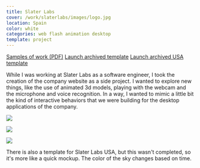 ```yaml
---
title: Slater Labs
cover: /work/slaterlabs/images/logo.jpg
location: Spain
color: white
categories: web flash animation desktop
template: project
---
```


<p class="align-center">
<a class="btn external" role="button" href="./samples-of-work.pdf" target="_blank">Samples of work (PDF)</a>
<a class="btn external" role="button" href="http://work.joanmira.com/webs/slater/" target="_blank">Launch archived template</a>
<a class="btn external" role="button" href="http://work.joanmira.com/webs/slaterusa/" target="_blank">Launch archived USA template</a>
</p>

While I was working at Slater Labs as a software engineer, I took the creation of the company website as a side project. I wanted to explore new things, like the use of animated 3d models, playing with the webcam and the microphone and voice recognition. In a way, I wanted to mimic a little bit the kind of interactive behaviors that we were building for the desktop applications of the company.

![](/work/slaterlabs/images/1.png)

![](/work/slaterlabs/images/2.png)

![](/work/slaterlabs/images/3.png)

There is also a template for Slater Labs USA, but this wasn't completed, so it's more like a quick mockup. The color of the sky changes based on time.
